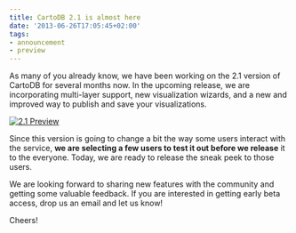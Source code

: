 ```yaml
---
title: CartoDB 2.1 is almost here
date: '2013-06-26T17:05:45+02:00'
tags:
- announcement
- preview
---
```


As many of you already know, we have been working on the 2.1 version of CartoDB for several months now. In the upcoming release, we are incorporating multi-layer support, new visualization wizards, and a new and improved way to publish and save your visualizations.

<a href="http://cartodb.com" title="CartoDB"><img alt="2.1 Preview" src="http://cartodb.s3.amazonaws.com/tumblr/posts/sneakpeek21.jpg"/></a><br/>

Since this version is going to change a bit the way some users interact with the service, **we are selecting a few users to test it out before we release** it to the everyone. Today, we are ready to release the sneak peek to those users.

We are looking forward to sharing new features with the community and getting some valuable feedback. If you are interested in getting early beta access, drop us an email and let us know!

Cheers!
